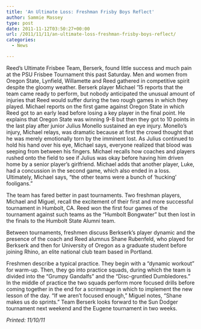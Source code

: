 ```yaml
---
title: 'An Ultimate Loss: Freshman Frisby Boys Reflect'
author: Sammie Massey
type: post
date: 2011-11-12T03:50:27+00:00
url: /2011/11/11/an-ultimate-loss-freshman-frisby-boys-reflect/
categories:
  - News

---
```

Reed&#8217;s Ultimate Frisbee Team, Berserk, found little success and much pain at the PSU Frisbee Tournament this past Saturday. Men and women from Oregon State, Lynfield, Willamette and Reed gathered in competitive spirit despite the gloomy weather. Berserk player Michael &#8217;15 reports that the team came ready to perform, but nobody anticipated the unusual amount of injuries that Reed would suffer during the two rough games in which they played. Michael reports on the first game against Oregon State in which Reed got to an early lead before losing a key player in the final point. He explains that Oregon State was winning 9-8 but then they got to 10 points in the last play after junior Julius Monello sustained an eye injury. Monello&#8217;s injury, Michael relays, was dramatic because at first the crowd thought that he was merely emotionally torn by the imminent lost. As Julius continued to hold his hand over his eye, Michael says, everyone realized that blood was seeping from between his fingers. Michael recalls how coaches and players rushed onto the field to see if Julius was okay before having him driven home by a senior player&#8217;s girlfriend. Michael adds that another player, Luke, had a concussion in the second game, which also ended in a loss. Ultimately, Michael says, &#8220;the other teams were a bunch of &#8216;hucking&#8217; fooligans.&#8221;

The team has fared better in past tournaments. Two freshman players, Michael and Miguel, recall the excitement of their first and more successful tournament in Humbolt, CA. Reed won the first four games of the tournament against such teams as the &#8220;Humbolt Bongwater&#8221; but then lost in the finals to the Humbolt State Alumni team.

Between tournaments, freshmen discuss Berkserk&#8217;s player dynamic and the presence of the coach and Reed alumnus Shane Rubenfeld, who played for Berkserk and then for University of Oregon as a graduate student before joining Rhino, an elite national club team based in Portland.

Freshmen describe a typical practice. They begin with a &#8220;dynamic workout&#8221; for warm-up. Then, they go into practice squads, during which the team is divided into the &#8220;Grumpy Gandalfs&#8221; and the &#8220;Disc-gruntled Dumbledores.&#8221; In the middle of practice the two squads perform more focused drills before coming together in the end for a scrimmage in which to implement the new lesson of the day. &#8220;If we aren&#8217;t focused enough,&#8221; Miguel notes, &#8220;Shane makes us do sprints.&#8221; Team Berserk looks forward to the Sun Dodger tournament next weekend and the Eugene tournament in two weeks.

_Printed: 11/10/11_